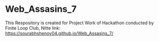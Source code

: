 # Web_Assasins_7
This Respository is created for Project Work of Hackathon conducted by Finite Loop Club, Nitte
link: https://sourabhshenoy04.github.io/Web_Assasins_7/
